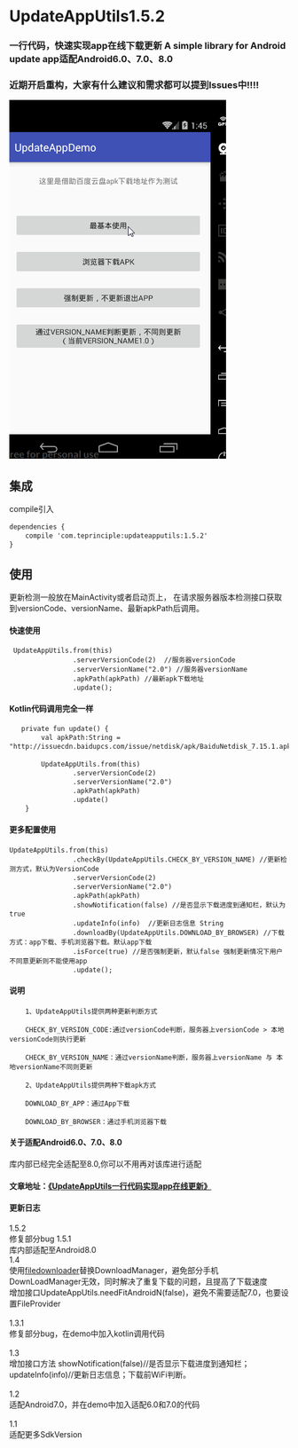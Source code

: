 # UpdateAppUtils1.5.2
### 一行代码，快速实现app在线下载更新  A simple library for Android update app适配Android6.0、7.0、8.0

### 近期开启重构，大家有什么建议和需求都可以提到Issues中!!!!

![](update.gif)



## 集成
compile引入
```
dependencies {
    compile 'com.teprinciple:updateapputils:1.5.2'
}
```

## 使用
更新检测一般放在MainActivity或者启动页上，
在请求服务器版本检测接口获取到versionCode、versionName、最新apkPath后调用。



#### 快速使用
```
 UpdateAppUtils.from(this)
                .serverVersionCode(2)  //服务器versionCode
                .serverVersionName("2.0") //服务器versionName
                .apkPath(apkPath) //最新apk下载地址
                .update();
```

#### Kotlin代码调用完全一样
```
   private fun update() {
        val apkPath:String = "http://issuecdn.baidupcs.com/issue/netdisk/apk/BaiduNetdisk_7.15.1.apk"

        UpdateAppUtils.from(this)
                .serverVersionCode(2)
                .serverVersionName("2.0")
                .apkPath(apkPath)
                .update()
    }

```



#### 更多配置使用
```
UpdateAppUtils.from(this)
                .checkBy(UpdateAppUtils.CHECK_BY_VERSION_NAME) //更新检测方式，默认为VersionCode
                .serverVersionCode(2)
                .serverVersionName("2.0")
                .apkPath(apkPath)
                .showNotification(false) //是否显示下载进度到通知栏，默认为true
                .updateInfo(info)  //更新日志信息 String
                .downloadBy(UpdateAppUtils.DOWNLOAD_BY_BROWSER) //下载方式：app下载、手机浏览器下载。默认app下载
                .isForce(true) //是否强制更新，默认false 强制更新情况下用户不同意更新则不能使用app
                .update();
```

#### 说明
```
    1、UpdateAppUtils提供两种更新判断方式

    CHECK_BY_VERSION_CODE:通过versionCode判断，服务器上versionCode > 本地versionCode则执行更新

    CHECK_BY_VERSION_NAME：通过versionName判断，服务器上versionName 与 本地versionName不同则更新

    2、UpdateAppUtils提供两种下载apk方式

    DOWNLOAD_BY_APP：通过App下载

    DOWNLOAD_BY_BROWSER：通过手机浏览器下载

```

#### 关于适配Android6.0、7.0、8.0

库内部已经完全适配至8.0,你可以不用再对该库进行适配

#### 文章地址：[《UpdateAppUtils一行代码实现app在线更新》](http://www.jianshu.com/p/9c91bb984c85)


#### 更新日志
1.5.2<br>
修复部分bug
1.5.1<br>
库内部适配至Android8.0
<br>1.4<br>
使用[filedownloader](https://github.com/lingochamp/FileDownloader)替换DownloadManager，避免部分手机DownLoadManager无效，同时解决了重复下载的问题，且提高了下载速度<br>
增加接口UpdateAppUtils.needFitAndroidN(false)，避免不需要适配7.0，也要设置FileProvider<br>
<br>1.3.1<br>
修复部分bug，在demo中加入kotlin调用代码<br>
<br>1.3<br>
增加接口方法 showNotification(false)//是否显示下载进度到通知栏；<br>updateInfo(info)//更新日志信息；下载前WiFi判断。<br>
<br>1.2<br>
适配Android7.0，并在demo中加入适配6.0和7.0的代码<br>
<br>1.1<br>
适配更多SdkVersion